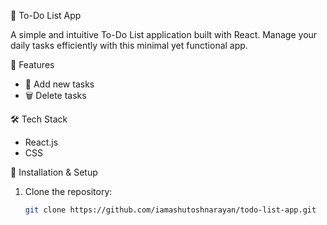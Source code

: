 📝 To-Do List App

A simple and intuitive To-Do List application built with React. Manage your daily tasks efficiently with this minimal yet functional app.

 🚀 Features
- 📌 Add new tasks
- 🗑️ Delete tasks

🛠️ Tech Stack
- React.js
- CSS 

🔧 Installation & Setup
1. Clone the repository:
   ```bash
   git clone https://github.com/iamashutoshnarayan/todo-list-app.git
